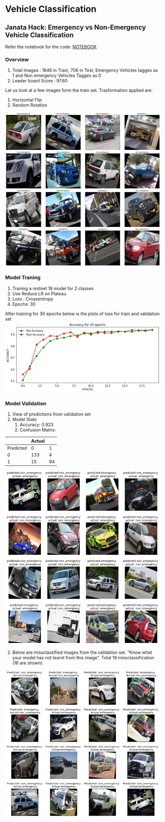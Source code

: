 # Vehicle Classification
## Janata Hack: Emergency vs Non-Emergency Vehicle Classification
Refer the notebook for the code:
[NOTEBOOK](https://github.com/prarthananbhat/vehicle_classification/blob/master/vehicle_classification_submission.ipynb)

### Overview
1. Total Images : 1646 in Train, 706 in Test, Emergency Vehicles tagges as 1 and Non emergency Vehicles Tagges as 0
2. Leader board Score : 97.60

Let us look at a few images form the train set.
Trasformation applied are:
1. Horizontal Flip
2. Random Rotation

![raw images](https://github.com/prarthananbhat/vehicle_classification/blob/master/raw%20data.png?raw=true "Raw Data")

### Model Traning

1. Traning a restnet 18 model for 2 classes
2. Use Reduce LR on Plateau
3. Loss : Crossentropy
4. Epochs: 30

After training for 30 epochs below is the plots of loss for train and validation set
![loss curves](https://github.com/prarthananbhat/vehicle_classification/blob/master/loss%20curves.png?raw=true "Loss Curves")

### Model Validation
1. View of predictions from validation set
2. Model Stats
    1. Accuracy: 0.923
    2. Confusion Matrix: 

|           | Actual |    |
|-----------|--------|----|
| Predicted | 0      | 1  |
| 0         | 133    | 4  | 
| 1         | 15     | 94 |

![sample validation](https://github.com/prarthananbhat/vehicle_classification/blob/master/sample%20validations.png?raw=true "Sample Images form Validation Set")

2. Below are missclassified images from the validation set. "Know what your model has not learnt from this image". 
Total 19 missclassification (16 are shown)

![misclassification](https://github.com/prarthananbhat/vehicle_classification/blob/master/miss%20classified%20images.png?raw=true "Misclassified images")




